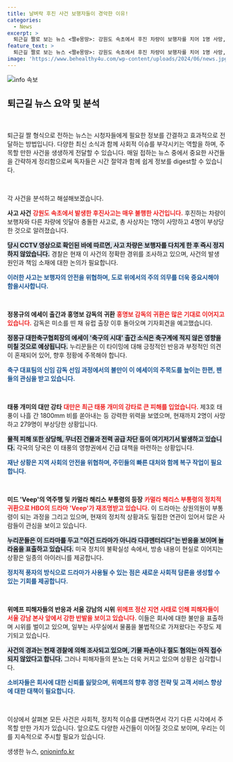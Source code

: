 ```yaml
---
title: 날벼락 후진 사건 보행자들이 경악한 이유!
categories:
  - News
excerpt: >
  퇴근길 짤로 보는 뉴스 <짤e몽땅>: 강원도 속초에서 후진 차량이 보행자를 치어 1명 사망, 대만 태풍 개미로 2명 사망 등 피해 속출. 홍명보 감독과 정몽규 회장의 해프닝이 화제, 위메프 피해자들 소란 일으켜! 클릭할 이유가 가득합니다!
feature_text: >
  퇴근길 짤로 보는 뉴스 <짤e몽땅>: 강원도 속초에서 후진 차량이 보행자를 치어 1명 사망, 대만 태풍 개미로 2명 사망 등 피해 속출. 홍명보 감독과 정몽규 회장의 해프닝이 화제, 위메프 피해자들 소란 일으켜! 클릭할 이유가 가득합니다!
image: 'https://www.behealthy4u.com/wp-content/uploads/2024/06/news.jpg'
---
```


<p><img src="https://www.behealthy4u.com/wp-content/uploads/2024/06/news.jpg" alt="info 속보" /></p>

<h2 data-ke-size="size26">퇴근길 뉴스 요약 및 분석</h2>

<p data-ke-size="size16">&nbsp;</p>

<p>퇴근길 짤 형식으로 전하는 뉴스는 시청자들에게 필요한 정보를 간결하고 효과적으로 전달하는 방법입니다. 다양한 최신 소식과 함께 사회적 이슈를 부각시키는 역할을 하며, 주목할 만한 사건을 생생하게 전달할 수 있습니다. 매일 접하는 뉴스 중에서 중요한 사건들을 간략하게 정리함으로써 독자들은 시간 절약과 함께 쉽게 정보를 digest할 수 있습니다. </p>

<p data-ke-size="size16">&nbsp;</p>

<p>각 사건을 분석하고 해설해보겠습니다.</p>

<p><strong>사고 사건</strong> 
<b><span style="color: #ee2323;">강원도 속초에서 발생한 후진사고는 매우 불행한 사건입니다.</span></b> 후진하는 차량이 보행자와 다른 차량에 잇달아 충돌한 사고로, 총 사상자는 1명이 사망하고 4명이 부상당한 것으로 알려졌습니다. </p>

<p><b><span style="background-color: #21538527;">당시 CCTV 영상으로 확인된 바에 따르면, 사고 차량은 보행자를 다치게 한 후 즉시 정지하지 않았습니다.</span></b> 경찰은 현재 이 사건의 정확한 경위를 조사하고 있으며, 사건의 발생 원인과 책임 소재에 대한 논의가 필요합니다. </p>

<p><b><span style="color: #1a5490;">이러한 사고는 보행자의 안전을 위협하며, 도로 위에서의 주의 의무를 더욱 중요시해야 함을시사합니다.</span></b></p>

<p data-ke-size="size16">&nbsp;</p>

<p><strong>정몽규의 에세이 출간과 홍명보 감독의 귀환</strong> 
<b><span style="color: #ee2323;">홍명보 감독의 귀환은 많은 기대로 이어지고 있습니다.</span></b> 감독은 미소를 띤 채 유럽 출장 이후 돌아오며 기자회견을 예고했습니다. </p>

<p><b><span style="background-color: #21538527;">정몽규 대한축구협회장의 에세이 '축구의 시대' 출간 소식은 축구계에 적지 않은 영향을 미칠 것으로 예상됩니다.</span></b> 누리꾼들은 이 타이밍에 대해 긍정적인 반응과 부정적인 의견이 혼재되어 있어, 향후 정황에 주목해야 합니다. </p>

<p><b><span style="color: #1a5490;">축구 대표팀의 신임 감독 선임 과정에서의 불만이 이 에세이의 주목도를 높이는 한편, 팬들의 관심을 받고 있습니다.</span></b></p>

<p data-ke-size="size16">&nbsp;</p>

<p><strong>태풍 개미의 대만 강타</strong> 
<b><span style="color: #ee2323;">대만은 최근 태풍 개미의 강타로 큰 피해를 입었습니다.</span></b> 제3호 태풍이 나흘 간 1800mm 비를 쏟아내는 등 강력한 위력을 보였으며, 현재까지 2명이 사망하고 279명이 부상당한 상황입니다. </p>

<p><b><span style="background-color: #21538527;">물적 피해 또한 상당해, 무너진 건물과 전력 공급 차단 등이 여기저기서 발생하고 있습니다.</span></b> 각국의 당국은 이 태풍의 영향권에서 긴급 대책을 마련하는 상황입니다.</p>

<p><b><span style="color: #1a5490;">재난 상황은 지역 사회의 안전을 위협하며, 주민들의 빠른 대처와 함께 복구 작업이 필요합니다.</span></b></p>

<p data-ke-size="size16">&nbsp;</p>

<p><strong>미드 'Veep'의 역주행 및 카멀라 해리스 부통령의 등장</strong> 
<b><span style="color: #ee2323;">카멀라 해리스 부통령의 정치적 귀환으로 HBO의 드라마 'Veep'가 재조명받고 있습니다.</span></b> 이 드라마는 상원의원이 부통령이 되는 과정을 그리고 있으며, 현재의 정치적 상황과도 밀접한 연관이 있어서 많은 사람들이 관심을 보이고 있습니다. </p>

<p><b><span style="background-color: #21538527;">누리꾼들은 이 드라마를 두고 "이건 드라마가 아니라 다큐멘터리다"는 반응을 보이며 놀라움을 표출하고 있습니다.</span></b> 미국 정치의 불확실성 속에서, 방송 내용이 현실로 이어지는 상황은 일종의 아이러니를 제공합니다. </p>

<p><b><span style="color: #1a5490;">정치적 풍자의 방식으로 드라마가 사용될 수 있는 점은 새로운 사회적 담론을 생성할 수 있는 기회를 제공합니다.</span></b></p>

<p data-ke-size="size16">&nbsp;</p>

<p><strong>위메프 피해자들의 반응과 서울 강남의 시위</strong> 
<b><span style="color: #ee2323;">위메프 정산 지연 사태로 인해 피해자들이 서울 강남 본사 앞에서 강한 반발을 보이고 있습니다.</span></b> 이들은 회사에 대한 불만을 표출하며 시위를 벌이고 있으며, 일부는 사무실에서 물품을 불법적으로 가져왔다는 주장도 제기되고 있습니다. </p>

<p><b><span style="background-color: #21538527;">사건의 경과는 현재 경찰에 의해 조사되고 있으며, 기물 파손이나 절도 혐의는 아직 접수되지 않았다고 합니다.</span></b> 그러나 피해자들의 분노는 더욱 커지고 있으며 상황은 심각합니다.</p>

<p><b><span style="color: #1a5490;">소비자들은 회사에 대한 신뢰를 잃맞으며, 위메프의 향후 경영 전략 및 고객 서비스 향상에 대한 대책이 필요합니다.</span></b></p>

<p data-ke-size="size16">&nbsp;</p>

<p>이상에서 살펴본 모든 사건은 사회적, 정치적 이슈를 대변하면서 각기 다른 시각에서 주목할 만한 가치가 있습니다. 앞으로도 다양한 사건들이 이어질 것으로 보이며, 우리는 이를 지속적으로 주시할 필요가 있습니다.</p>
생생한 뉴스, <a href="https://onioninfo.kr" rel="dofollow">onioninfo.kr</a>


